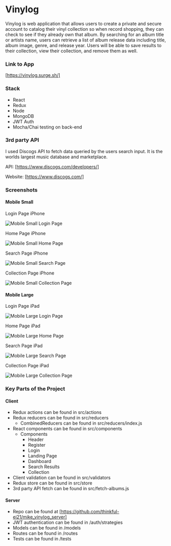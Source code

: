 # Vinylog

Vinylog is web application that allows users to create a private and secure account to catalog their vinyl collection so when record shopping, they can check to see if they already own that album. By searching for an album title or artists name, users can retrieve a list of album release data including title, album image, genre, and release year. Users will be able to save results to their collection, view their collection, and remove them as well. 

### Link to App 

[https://vinylog.surge.sh/]

### Stack
-	React
-	Redux
-	Node
-	MongoDB
-	JWT Auth
-	Mocha/Chai testing on back-end

### 3rd party API
I used Discogs API to fetch data queried by the users search input. It is the worlds largest music database and marketplace.

API: [https://www.discogs.com/developers/]

Website: [https://www.discogs.com/]

### Screenshots

#### Mobile Small

Login Page iPhone

![Mobile Small Login Page](https://github.com/thinkful-ei21/mike_vinylog_client/blob/master/src/assets/images/mobile-login_s.png?raw=true "Mobile Small  Login Page")

Home Page iPhone

![Mobile Small Home Page](https://github.com/thinkful-ei21/mike_vinylog_client/blob/master/src/assets/images/mobile-home_s.png?raw=true "Mobile Small  Home Page")

Search Page iPhone

![Mobile Small Search Page](https://github.com/thinkful-ei21/mike_vinylog_client/blob/master/src/assets/images/mobile-search_s.png?raw=true "Mobile Small  Search Page")

Collection Page iPhone

![Mobile Small Collection Page](https://github.com/thinkful-ei21/mike_vinylog_client/blob/master/src/assets/images/mobile-collection_s.png?raw=true "Mobile Small  Collection Page")

#### Mobile Large

Login Page iPad

![Mobile Large Login Page](https://github.com/thinkful-ei21/mike_vinylog_client/blob/master/src/assets/images/mobile-m-login.png?raw=true "Mobile Large Login Page")

Home Page iPad

![Mobile Large Home Page](https://github.com/thinkful-ei21/mike_vinylog_client/blob/master/src/assets/images/mobile-m-home.png?raw=true "Mobile Large Home Page")

Search Page iPad

![Mobile Large Search Page](https://github.com/thinkful-ei21/mike_vinylog_client/blob/master/src/assets/images/mobile-m-search.png?raw=true "Mobile Large Search Page")

Collection Page iPad

![Mobile Large Collection Page](https://github.com/thinkful-ei21/mike_vinylog_client/blob/master/src/assets/images/mobile-m-collection.png?raw=true "Mobile Large Collection Page")

### Key Parts of the Project

#### Client

- Redux actions can be found in src/actions
- Redux reducers can be found in src/reducers
  - CombinedReducers can be found in src/reducers/index.js
- React components can be found in src/components
  - Components
    - Header
    - Register
    - Login
    - Landing Page
    - Dashboard
    - Search Results
    - Collection
- Client validation can be found in src/validators
- Redux store can be found in src/store
- 3rd party API fetch can be found in src/fetch-albums.js

#### Server

- Repo can be found at [https://github.com/thinkful-ei21/mike_vinylog_server]
- JWT authentication can be found in /auth/strategies
- Models can be found in /models
- Routes can be found in /routes
- Tests can be found in /tests
